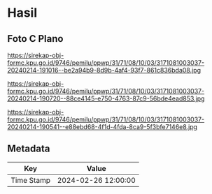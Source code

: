 # Hasil

## Foto C Plano

https://sirekap-obj-formc.kpu.go.id/9746/pemilu/ppwp/31/71/08/10/03/3171081003037-20240214-191016--be2a94b9-8d9b-4af4-93f7-861c836bda08.jpg

https://sirekap-obj-formc.kpu.go.id/9746/pemilu/ppwp/31/71/08/10/03/3171081003037-20240214-190720--88ce4145-e750-4763-87c9-56bde4ead853.jpg

https://sirekap-obj-formc.kpu.go.id/9746/pemilu/ppwp/31/71/08/10/03/3171081003037-20240214-190541--e88ebd68-4f1d-4fda-8ca9-5f3bfe7146e8.jpg


## Metadata

| Key        | Value               |
| ---------- | ------------------- |
| Time Stamp | 2024-02-26 12:00:00 |



